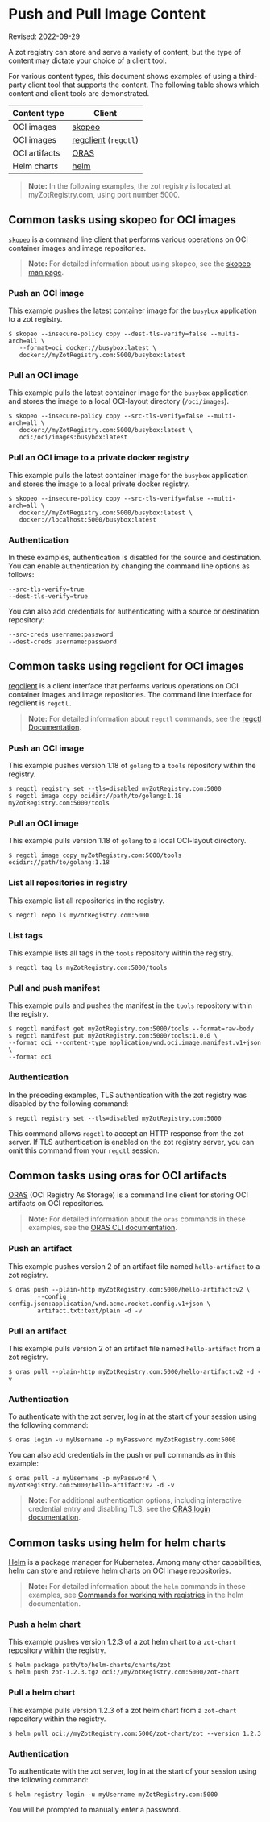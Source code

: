 # Push and Pull Image Content

Revised: 2022-09-29

A zot registry can store and serve a variety of content, but the type of
content may dictate your choice of a client tool.

For various content types, this document shows examples of using a
third-party client tool that supports the content. The following table
shows which content and client tools are demonstrated.

| Content type  | Client                                 |
|---------------|----------------------------------------|
| OCI images    | [skopeo](#using-skopeo)                |
| OCI images    | [regclient](#using-regedit) (`regctl`) |
| OCI artifacts | [ORAS](#using-oras)                    |
| Helm charts   | [helm](#using-helm)                    |

> **Note:**
> In the following examples, the zot registry is located at myZotRegistry.com, using port number 5000.

<a name="using-skopeo"></a>

## Common tasks using skopeo for OCI images

[`skopeo`](https://github.com/containers/skopeo) is a command line
client that performs various operations on OCI container images and
image repositories.

> **Note:**
> For detailed information about using skopeo, see the [skopeo man page](https://github.com/containers/skopeo/blob/main/docs/skopeo.1.md).


### Push an OCI image

This example pushes the latest container image for the `busybox`
application to a zot registry.

    $ skopeo --insecure-policy copy --dest-tls-verify=false --multi-arch=all \
       --format=oci docker://busybox:latest \
       docker://myZotRegistry.com:5000/busybox:latest

### Pull an OCI image

This example pulls the latest container image for the `busybox`
application and stores the image to a local OCI-layout directory
(`/oci/images`).

    $ skopeo --insecure-policy copy --src-tls-verify=false --multi-arch=all \
       docker://myZotRegistry.com:5000/busybox:latest \
       oci:/oci/images:busybox:latest

### Pull an OCI image to a private docker registry

This example pulls the latest container image for the `busybox`
application and stores the image to a local private docker registry.

    $ skopeo --insecure-policy copy --src-tls-verify=false --multi-arch=all \
       docker://myZotRegistry.com:5000/busybox:latest \
       docker://localhost:5000/busybox:latest

### Authentication

In these examples, authentication is disabled for the source and
destination. You can enable authentication by changing the command line
options as follows:

    --src-tls-verify=true
    --dest-tls-verify=true

You can also add credentials for authenticating with a source or
destination repository:

    --src-creds username:password
    --dest-creds username:password

<a name="using-regclient"></a>

## Common tasks using regclient for OCI images

[regclient](https://github.com/regclient/regclient) is a client
interface that performs various operations on OCI container images and
image repositories. The command line interface for regclient is
`regctl.`

> **Note:**
> For detailed information about `regctl` commands, see the [regctl Documentation](https://github.com/regclient/regclient/blob/main/docs/regctl.md).

### Push an OCI image

This example pushes version 1.18 of `golang` to a `tools` repository
within the registry.

    $ regctl registry set --tls=disabled myZotRegistry.com:5000
    $ regctl image copy ocidir://path/to/golang:1.18 myZotRegistry.com:5000/tools

### Pull an OCI image

This example pulls version 1.18 of `golang` to a local OCI-layout
directory.

    $ regctl image copy myZotRegistry.com:5000/tools ocidir://path/to/golang:1.18

### List all repositories in registry

This example list all repositories in the registry.

    $ regctl repo ls myZotRegistry.com:5000

### List tags

This example lists all tags in the `tools` repository within the
registry.

    $ regctl tag ls myZotRegistry.com:5000/tools

### Pull and push manifest

This example pulls and pushes the manifest in the `tools` repository
within the registry.

    $ regctl manifest get myZotRegistry.com:5000/tools --format=raw-body
    $ regctl manifest put myZotRegistry.com:5000/tools:1.0.0 \
    --format oci --content-type application/vnd.oci.image.manifest.v1+json \
    --format oci

### Authentication

In the preceding examples, TLS authentication with the zot registry was
disabled by the following command:

    $ regctl registry set --tls=disabled myZotRegistry.com:5000

This command allows `regctl` to accept an HTTP response from the zot
server. If TLS authentication is enabled on the zot registry server, you
can omit this command from your `regctl` session.

<a name="using-oras"></a>

## Common tasks using oras for OCI artifacts

[ORAS](https://oras.land/cli/) (OCI Registry As Storage) is a command
line client for storing OCI artifacts on OCI repositories.

> **Note:**
> For detailed information about the `oras` commands in these examples,
see the [ORAS CLI documentation](https://oras.land/cli/).


### Push an artifact

This example pushes version 2 of an artifact file named `hello-artifact`
to a zot registry.

    $ oras push --plain-http myZotRegistry.com:5000/hello-artifact:v2 \
            --config config.json:application/vnd.acme.rocket.config.v1+json \
            artifact.txt:text/plain -d -v

### Pull an artifact

This example pulls version 2 of an artifact file named `hello-artifact`
from a zot registry.

    $ oras pull --plain-http myZotRegistry.com:5000/hello-artifact:v2 -d -v

### Authentication

To authenticate with the zot server, log in at the start of your session
using the following command:

    $ oras login -u myUsername -p myPassword myZotRegistry.com:5000

You can also add credentials in the push or pull commands as in this
example:

    $ oras pull -u myUsername -p myPassword \
    myZotRegistry.com:5000/hello-artifact:v2 -d -v

> **Note:**
> For additional authentication options, including interactive credential entry and disabling TLS, see the [ORAS login documentation](https://github.com/oras-project/oras/blob/main/cmd/oras/login.go).

<a name="using-helm"></a>

## Common tasks using helm for helm charts

[Helm](https://helm.sh/) is a package manager for Kubernetes. Among many
other capabilities, helm can store and retrieve helm charts on OCI image
repositories.

> **Note:**
> For detailed information about the `helm` commands in these examples, see [Commands for working with registries](https://helm.sh/docs/topics/registries/) in the helm documentation.

### Push a helm chart

This example pushes version 1.2.3 of a zot helm chart to a `zot-chart`
repository within the registry.

    $ helm package path/to/helm-charts/charts/zot
    $ helm push zot-1.2.3.tgz oci://myZotRegistry.com:5000/zot-chart

### Pull a helm chart

This example pulls version 1.2.3 of a zot helm chart from a `zot-chart`
repository within the registry.

    $ helm pull oci://myZotRegistry.com:5000/zot-chart/zot --version 1.2.3

### Authentication

To authenticate with the zot server, log in at the start of your session
using the following command:

    $ helm registry login -u myUsername myZotRegistry.com:5000

You will be prompted to manually enter a password.
